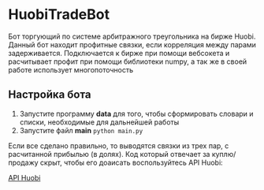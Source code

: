 # HuobiTradeBot 

Бот торгующий по системе арбитражного треугольника на бирже Huobi. Данный бот находит профитные связки, если корреляция между парами задерживается. Подключается к бирже при помощи  вебсокета и расчитывает профит при помощи библиотеки numpy, а так же в своей работе использует многопоточность 

## Настройка бота

1. Запустите программу __data__ для того, чтобы сформировать словари и списки, необходимые для дальнейшей работы
2. Запустите файл __main__ 
`python main.py`

Если все сделано правильно, то выводятся связки из трех пар, с расчитанной прибылью (в долях).
Код который отвечает за куплю/продажу скрыт, чтобы его доаисать воспользуйтесь API Huobi:

[API Huobi](https://huobiapi.github.io/docs/spot/v1/en/#change-log)
